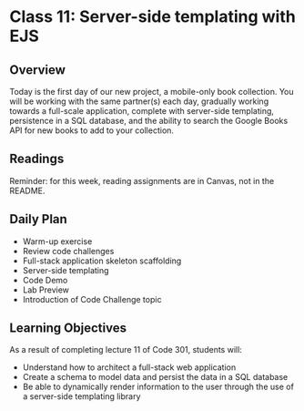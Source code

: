 # Class 11: Server-side templating with EJS

## Overview

Today is the first day of our new project, a mobile-only book collection. You will be working with the same partner(s) each day, gradually working towards a full-scale application, complete with server-side templating, persistence in a SQL database, and the ability to search the Google Books API for new books to add to your collection.

## Readings

Reminder: for this week, reading assignments are in Canvas, not in the README.

## Daily Plan

- Warm-up exercise
- Review code challenges
- Full-stack application skeleton scaffolding
- Server-side templating
- Code Demo
- Lab Preview
- Introduction of Code Challenge topic

## Learning Objectives

As a result of completing lecture 11 of Code 301, students will:
- Understand how to architect a full-stack web application 
- Create a schema to model data and persist the data in a SQL database
- Be able to dynamically render information to the user through the use of a server-side templating library

